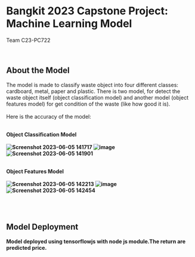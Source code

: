# Bangkit 2023 Capstone Project: Machine Learning Model

Team C23-PC722

<br>

## About the Model
The model is made to classify waste object into four different classes: cardboard, metal, paper and plastic. There is two model, for detect the waste object itself (object classification model) and another model (object features model) for get condition of the waste (like how good it is).
<br>
<br>
Here is the accuracy of the model:

<br><b>Object Classification Model<b><br><br>
![Screenshot 2023-06-05 141717](https://github.com/dipp-12/recyclo-machine-learning-model/assets/75561122/2aacbc06-a800-4a01-82b3-02d0859f352b)
![image](https://github.com/dipp-12/recyclo-machine-learning-model/assets/75561122/4a542082-dace-489d-a646-cec07c5d7a02)
![Screenshot 2023-06-05 141901](https://github.com/dipp-12/recyclo-machine-learning-model/assets/75561122/2ff64bb6-313c-411f-8a38-e13826efb455)

<br><b>Object Features Model<b><br><br>
![Screenshot 2023-06-05 142213](https://github.com/dipp-12/recyclo-machine-learning-model/assets/75561122/96ccedad-4613-4cbf-9a56-f3b65d4758eb)
![image](https://github.com/dipp-12/recyclo-machine-learning-model/assets/75561122/e30a4bc0-7b5a-40c6-ba6b-733639bac70b)
![Screenshot 2023-06-05 142454](https://github.com/dipp-12/recyclo-machine-learning-model/assets/75561122/1c30e965-d45e-4d10-a48d-bfc954c54de5)


<br><br>

## Model Deployment
Model deployed using tensorflowjs with node js module.The return are predicted price.